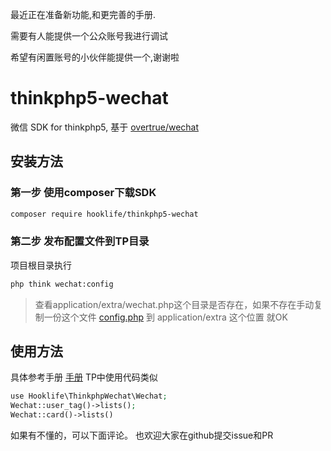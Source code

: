 
最近正在准备新功能,和更完善的手册.

需要有人能提供一个公众账号我进行调试

希望有闲置账号的小伙伴能提供一个,谢谢啦


# thinkphp5-wechat
微信 SDK for thinkphp5, 基于 [overtrue/wechat](https://github.com/overtrue/wechat)

## 安装方法

### 第一步 使用composer下载SDK

```bash
composer require hooklife/thinkphp5-wechat
```

### 第二步 发布配置文件到TP目录

项目根目录执行

```bash
php think wechat:config
```

> 查看application/extra/wechat.php这个目录是否存在，如果不存在手动复制一份这个文件 [config.php](https://raw.githubusercontent.com/hooklife/thinkphp5-wechat/master/src/config.php) 到 application/extra 这个位置 就OK

## 使用方法
具体参考手册 [手册](https://easywechat.org/zh-cn/docs/)
TP中使用代码类似
```php
use Hooklife\ThinkphpWechat\Wechat;
Wechat::user_tag()->lists();
Wechat::card()->lists()
```
如果有不懂的，可以下面评论。
也欢迎大家在github提交issue和PR
